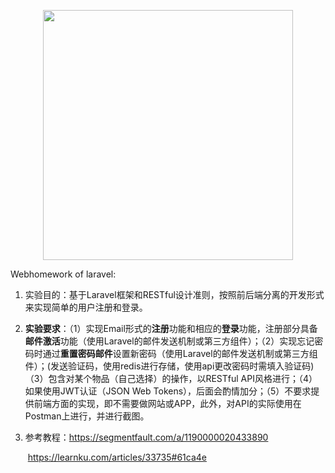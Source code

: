<p align="center"><img src="https://res.cloudinary.com/dtfbvvkyp/image/upload/v1566331377/laravel-logolockup-cmyk-red.svg" width="400"></p>

Webhomework of laravel:

1. 实验目的：基于Laravel框架和RESTful设计准则，按照前后端分离的开发形式来实现简单的用户注册和登录。

2. **实验要求**：（1）实现Email形式的**注册**功能和相应的**登录**功能，注册部分具备**邮件激活**功能（使用Laravel的邮件发送机制或第三方组件）；（2）实现忘记密码时通过**重置密码邮件**设置新密码（使用Laravel的邮件发送机制或第三方组件）；(发送验证码，使用redis进行存储，使用api更改密码时需填入验证码)（3）包含对某个物品（自己选择）的操作，以RESTful API风格进行；（4）如果使用JWT认证（JSON Web Tokens），后面会酌情加分；（5）不要求提供前端方面的实现，即不需要做网站或APP，此外，对API的实际使用在Postman上进行，并进行截图。

3. 参考教程：https://segmentfault.com/a/1190000020433890

   ​				  https://learnku.com/articles/33735#61ca4e